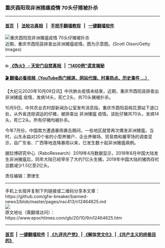 ### 重庆酉阳现非洲猪瘟疫情 70头仔猪被扑杀
------------------------

#### [首页](https://github.com/gfw-breaker/banned-news3/blob/master/README.md) &nbsp;&nbsp;|&nbsp;&nbsp; [法轮功真相](https://github.com/begood0513/basic/blob/master/README.md)  &nbsp;&nbsp;|&nbsp;&nbsp; [手把手翻墙教程](https://github.com/gfw-breaker/guides/wiki)  &nbsp;&nbsp;|&nbsp;&nbsp; [一键翻墙软件](https://github.com/gfw-breaker/nogfw/blob/master/README.md)  



<div><img alt="重庆酉阳现非洲猪瘟疫情 70头仔猪被扑杀" class="attachment-djy_600_400 size-djy_600_400 wp-post-image" src="https://i.epochtimes.com/assets/uploads/2018/12/1812272136592378.jpg"/>
<div class="caption">
 近期，重庆市酉阳县排查出非洲猪瘟疫情。图为示意图。(Scott Olson/Getty Images)
</div></div><hr/>

#### 💥 [《伪火》 - 天安门自焚真相 ](http://158.247.195.190:10000/videos/blog/weihuo.html)&nbsp; |&nbsp; [“1400例”谎言揭秘  ](http://158.247.195.190:10000/videos/blog/jiexi1400.html)

#### [ 🎬  翻墙必看视频（YouTube热门频道、网站代理、时事热点、历史事件 ...）](https://github.com/gfw-breaker/links/blob/master/banned.md)

<div><p>
 【大纪元2020年10月09日讯】中共肺炎疫情未结束，近期，重庆市酉阳县排查出
 <ok href="https://www.epochtimes.com/gb/tag/%E9%9D%9E%E6%B4%B2%E7%8C%AA%E7%98%9F.html">
  非洲猪瘟
 </ok>
 疫情，发病14头，死亡2头，共70头猪被扑杀。
</p>
<p>
 10月9日，中共农业农村部新闻办公室发布消息指，重庆市酉阳县桃花源站下道口处，从外省违规调运的仔猪，被排查出
 <ok href="https://www.epochtimes.com/gb/tag/%E9%9D%9E%E6%B4%B2%E7%8C%AA%E7%98%9F.html">
  非洲猪瘟
 </ok>
 疫情。该批仔猪共70头，发病14头，死亡2头。所有仔猪均被扑杀。
</p>
<p>
 今年7月份，中国南方遭遇暴雨袭击期间，一些地区就曾再次爆发非洲猪瘟。当时，山东永益对20个省的小型养猪户、企业养殖场、贸易商和屠宰场的调查显示，自广东省、广西等地连降暴雨以来，已发生数十起非洲猪瘟病例。
</p>
<p>
 据拉博研究中心（RaboResearch）2019年4月数据显示，2018年8月中国大陆发生非洲猪瘟后，同年大陆已经宰杀了大约7亿头生猪，2019年中国大陆的猪肉存栏总数减少1.5亿至2亿头。
</p>
<p>
 责任编辑：萧律生
</p>
</div>
<hr/>
手机上长按并复制下列链接或二维码分享本文章：<br/>
https://github.com/gfw-breaker/banned-news3/blob/master/pages/nsc413/n12464625.md <br/>
<a href='https://github.com/gfw-breaker/banned-news3/blob/master/pages/nsc413/n12464625.md'><img src='https://github.com/gfw-breaker/banned-news3/blob/master/pages/nsc413/n12464625.md.png'/></a> <br/>
原文地址（需翻墙访问）：https://www.epochtimes.com/gb/20/10/9/n12464625.htm


------------------------
#### [首页](https://github.com/gfw-breaker/banned-news3/blob/master/README.md) &nbsp;|&nbsp; [一键翻墙软件](https://github.com/gfw-breaker/nogfw/blob/master/README.md) &nbsp;| [《九评共产党》](https://github.com/gfw-breaker/9ping.md/blob/master/README.md#九评之一评共产党是什么) | [《解体党文化》](https://github.com/gfw-breaker/jtdwh.md/blob/master/README.md) | [《共产主义的终极目的》](https://github.com/gfw-breaker/gczydzjmd.md/blob/master/README.md)


<img src='http://gfw-breaker.win/banned-news3/pages/nsc413/n12464625.md' width='0px' height='0px'/>